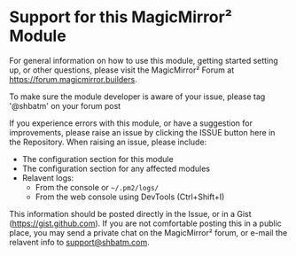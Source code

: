 # Support for this MagicMirror² Module

For general information on how to use this module, getting started setting up, or other questions, please visit the MagicMirror² Forum at <https://forum.magicmirror.builders>.

To make sure the module developer is aware of your issue, please tag '@shbatm' on your forum post

If you experience errors with this module, or have a suggestion for improvements, please raise an issue by clicking the ISSUE button here in the Repository. When raising an issue, please include:

- The configuration section for this module
- The configuration section for any affected modules
- Relavent logs:
  - From the console or `~/.pm2/logs/`
  - From the web console using DevTools (<key>Ctrl</key>+<key>Shift</key>+<key>I</key>)

This information should be posted directly in the Issue, or in a Gist (<https://gist.github.com>). If you are not comfortable posting this in a public place, you may send a private chat on the MagicMirror² forum, or e-mail the relavent info to <support@shbatm.com>.
